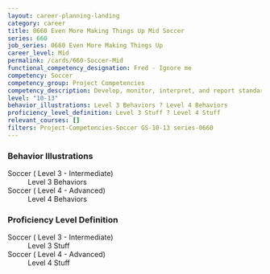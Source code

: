 ```yaml
---
layout: career-planning-landing
category: career
title: 0660 Even More Making Things Up Mid Soccer
series: 660
job_series: 0660 Even More Making Things Up
career_level: Mid
permalink: /cards/660-Soccer-Mid
functional_competency_designation: Fred - Ignore me
competency: Soccer
competency_group: Project Competencies
competency_description: Develop, monitor, interpret, and report standardized processes/operations to ensure transparency and compliance with financial statutory, regulatory, and leadership guidance with the intent of promoting effectiveness and accountability.
level: "10-13"
behavior_illustrations: Level 3 Behaviors ? Level 4 Behaviors
proficiency_level_definition: Level 3 Stuff ? Level 4 Stuff
relevant_courses: []
filters: Project-Competencies-Soccer GS-10-13 series-0660
---
```


<div class="desktop:grid-col-6 margin-y-205">
  <div class="border-top-05 bg-white padding-2 shadow-5 height-full members-hover border-1px border-gray-30 border-top-orange radius-lg">
    <h3>Behavior Illustrations</h3>
    <dl class="text-base"><dt>Soccer ( Level 3 - Intermediate)</dt><dd>Level 3 Behaviors</dd><dt>Soccer ( Level 4 - Advanced)</dt><dd>Level 4 Behaviors</dd></dl>
  </div>
</div>
<div class="desktop:grid-col-6 margin-y-205">
  <div class="border-top-05 bg-white padding-2 shadow-5 height-full members-hover border-1px border-gray-30 border-top-orange radius-lg">
    <h3>Proficiency Level Definition</h3>
    <dl class="text-base"><dt>Soccer ( Level 3 - Intermediate)</dt><dd>Level 3 Stuff</dd><dt>Soccer ( Level 4 - Advanced)</dt><dd>Level 4 Stuff</dd></dl>
  </div>
</div>